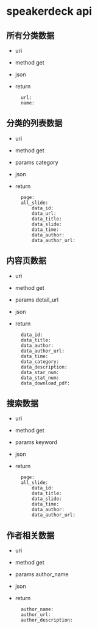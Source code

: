 # speakerdeck api

## 所有分类数据

* uri
* method get
* json
* return
		
		url:
		name:

## 分类的列表数据

* uri
* method get
* params category
* json
* return
		
		page:
		all_slide:
			data_id:
			data_url:
			data_title:
			data_slide:
			data_time:
			data_author:
			data_author_url:

## 内容页数据

* uri
* method get
* params detail_url
* json
* return
		
		data_id:
		data_title:
		data_author:
		data_author_url:
		data_time:
		data_category:
		data_description:
		data_star_num:
		data_stat_num:
		data_download_pdf:

## 搜索数据

* uri
* method get
* params keyword
* json
* return

		page:
		all_slide:
			data_id:
			data_title:
			data_slide:
			data_time:
			data_author:
			data_author_url:


## 作者相关数据

* uri
* method get
* params author_name
* json
* return

		author_name:
		author_url:
		author_description:





